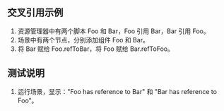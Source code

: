 ## 交叉引用示例

1. 资源管理器中有两个脚本 Foo 和 Bar，Foo 引用 Bar，Bar 引用 Foo。
2. 场景中有两个节点，分别添加组件 Foo 和 Bar。
3. 将 Bar 赋给 Foo.refToBar，将 Foo 赋给 Bar.refToFoo。

## 测试说明

1. 运行场景，显示："Foo has reference to Bar" 和 "Bar has reference to Foo"。
